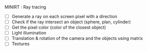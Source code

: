 MINIRT : Ray tracing

- [ ] Generate a ray on each screen pixel with a direction
- [ ] Check if the ray intersect an object (sphere, plan, cylinder)
- [ ] Get the pixel color (color of the closest object)
- [ ] Light illumination
- [ ] Translation & rotation of the camera and the objects using matrix
- [ ] Textures
